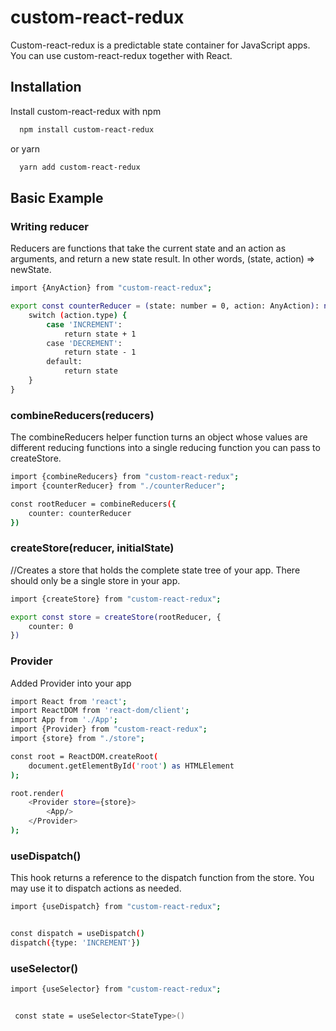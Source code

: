 
# custom-react-redux

Custom-react-redux is a predictable state container for JavaScript apps.
You can use custom-react-redux together with React.


## Installation

Install custom-react-redux with npm

```bash
  npm install custom-react-redux
```
or yarn
```bash
  yarn add custom-react-redux
```

## Basic Example

### Writing reducer

Reducers are functions that take the current state and an action as arguments, and return a new state result. In other words, (state, action) => newState.

```bash
import {AnyAction} from "custom-react-redux";

export const counterReducer = (state: number = 0, action: AnyAction): number  => {
    switch (action.type) {
        case 'INCREMENT':
            return state + 1
        case 'DECREMENT':
            return state - 1
        default:
            return state
    }
}

```

### combineReducers(reducers)

The combineReducers helper function turns an object whose values are different reducing functions into a single reducing function you can pass to createStore.

```bash
import {combineReducers} from "custom-react-redux";
import {counterReducer} from "./counterReducer";

const rootReducer = combineReducers({
    counter: counterReducer
})

```

### createStore(reducer, initialState)

//Creates a store that holds the complete state tree of your app. There should only be a single store in your app.

```bash
import {createStore} from "custom-react-redux";

export const store = createStore(rootReducer, {
    counter: 0
})
```
### Provider

Added Provider into your app

```bash
import React from 'react';
import ReactDOM from 'react-dom/client';
import App from './App';
import {Provider} from "custom-react-redux";
import {store} from "./store";

const root = ReactDOM.createRoot(
    document.getElementById('root') as HTMLElement
);

root.render(
    <Provider store={store}>
        <App/>
    </Provider>
);
```
### useDispatch()

This hook returns a reference to the dispatch function from the store. You may use it to dispatch actions as needed.

```bash
import {useDispatch} from "custom-react-redux";


const dispatch = useDispatch()
dispatch({type: 'INCREMENT'})
```

### useSelector<StateType>()

```bash
import {useSelector} from "custom-react-redux";


 const state = useSelector<StateType>()
```